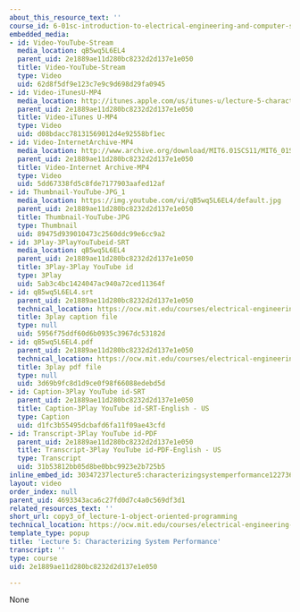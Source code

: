 ```yaml
---
about_this_resource_text: ''
course_id: 6-01sc-introduction-to-electrical-engineering-and-computer-science-i-spring-2011
embedded_media:
- id: Video-YouTube-Stream
  media_location: qB5wq5L6EL4
  parent_uid: 2e1889ae11d280bc8232d2d137e1e050
  title: Video-YouTube-Stream
  type: Video
  uid: 62d8f5df9e123c7e9c9d698d29fa0945
- id: Video-iTunesU-MP4
  media_location: http://itunes.apple.com/us/itunes-u/lecture-5-characterizing-system/id490181666?i=109416117
  parent_uid: 2e1889ae11d280bc8232d2d137e1e050
  title: Video-iTunes U-MP4
  type: Video
  uid: d08bdacc78131569012d4e92558bf1ec
- id: Video-InternetArchive-MP4
  media_location: http://www.archive.org/download/MIT6.01SCS11/MIT6_01SC_S11_lec05_300k.mp4
  parent_uid: 2e1889ae11d280bc8232d2d137e1e050
  title: Video-Internet Archive-MP4
  type: Video
  uid: 5dd67338fd5c8fde7177903aafed12af
- id: Thumbnail-YouTube-JPG_1
  media_location: https://img.youtube.com/vi/qB5wq5L6EL4/default.jpg
  parent_uid: 2e1889ae11d280bc8232d2d137e1e050
  title: Thumbnail-YouTube-JPG
  type: Thumbnail
  uid: 89475d939010473c2560ddc99e6cc9a2
- id: 3Play-3PlayYouTubeid-SRT
  media_location: qB5wq5L6EL4
  parent_uid: 2e1889ae11d280bc8232d2d137e1e050
  title: 3Play-3Play YouTube id
  type: 3Play
  uid: 5ab3c4bc1424047ac940a72ced11364f
- id: qB5wq5L6EL4.srt
  parent_uid: 2e1889ae11d280bc8232d2d137e1e050
  technical_location: https://ocw.mit.edu/courses/electrical-engineering-and-computer-science/6-01sc-introduction-to-electrical-engineering-and-computer-science-i-spring-2011/resource-index/copy3_of_lecture-1-object-oriented-programming/qB5wq5L6EL4.srt
  title: 3play caption file
  type: null
  uid: 5956f75ddf60d6b0935c3967dc53182d
- id: qB5wq5L6EL4.pdf
  parent_uid: 2e1889ae11d280bc8232d2d137e1e050
  technical_location: https://ocw.mit.edu/courses/electrical-engineering-and-computer-science/6-01sc-introduction-to-electrical-engineering-and-computer-science-i-spring-2011/resource-index/copy3_of_lecture-1-object-oriented-programming/qB5wq5L6EL4.pdf
  title: 3play pdf file
  type: null
  uid: 3d69b9fc8d1d9ce0f98f66088edebd5d
- id: Caption-3Play YouTube id-SRT
  parent_uid: 2e1889ae11d280bc8232d2d137e1e050
  title: Caption-3Play YouTube id-SRT-English - US
  type: Caption
  uid: d1fc3b55495dcbafd6fa11f09ae43cfd
- id: Transcript-3Play YouTube id-PDF
  parent_uid: 2e1889ae11d280bc8232d2d137e1e050
  title: Transcript-3Play YouTube id-PDF-English - US
  type: Transcript
  uid: 31b53812bb05d8be0bbc9923e2b725b5
inline_embed_id: 30347237lecture5:characterizingsystemperformance12273667
layout: video
order_index: null
parent_uid: 4693343aca6c27fd0d7c4a0c569df3d1
related_resources_text: ''
short_url: copy3_of_lecture-1-object-oriented-programming
technical_location: https://ocw.mit.edu/courses/electrical-engineering-and-computer-science/6-01sc-introduction-to-electrical-engineering-and-computer-science-i-spring-2011/resource-index/copy3_of_lecture-1-object-oriented-programming
template_type: popup
title: 'Lecture 5: Characterizing System Performance'
transcript: ''
type: course
uid: 2e1889ae11d280bc8232d2d137e1e050

---
```

None
